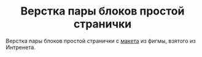 <h1 align="center"> Верстка пары блоков простой странички</h1>
Верстка пары блоков простой странички с <a href="https://www.figma.com/design/N8cL2Qns1b0A6VsmdX1jTN/Ujjo-(Copy)?node-id=1-130&node-type=frame&t=gSHliXMJVNPN5QWg-0" target="_blank">макета</a> из фигмы, взятого из Интренета.
